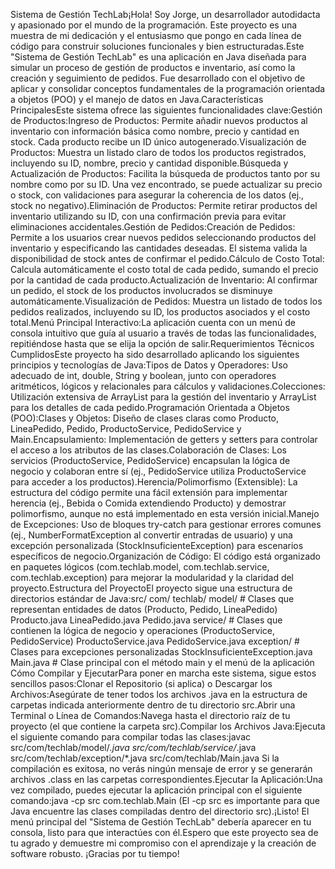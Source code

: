 Sistema de Gestión TechLab¡Hola! Soy Jorge, un desarrollador autodidacta y apasionado por el mundo de la programación. Este proyecto es una muestra de mi dedicación y el entusiasmo que pongo en cada línea de código para construir soluciones funcionales y bien estructuradas.Este "Sistema de Gestión TechLab" es una aplicación en Java diseñada para simular un proceso de gestión de productos e inventario, así como la creación y seguimiento de pedidos. Fue desarrollado con el objetivo de aplicar y consolidar conceptos fundamentales de la programación orientada a objetos (POO) y el manejo de datos en Java.Características PrincipalesEste sistema ofrece las siguientes funcionalidades clave:Gestión de Productos:Ingreso de Productos: Permite añadir nuevos productos al inventario con información básica como nombre, precio y cantidad en stock. Cada producto recibe un ID único autogenerado.Visualización de Productos: Muestra un listado claro de todos los productos registrados, incluyendo su ID, nombre, precio y cantidad disponible.Búsqueda y Actualización de Productos: Facilita la búsqueda de productos tanto por su nombre como por su ID. Una vez encontrado, se puede actualizar su precio o stock, con validaciones para asegurar la coherencia de los datos (ej., stock no negativo).Eliminación de Productos: Permite retirar productos del inventario utilizando su ID, con una confirmación previa para evitar eliminaciones accidentales.Gestión de Pedidos:Creación de Pedidos: Permite a los usuarios crear nuevos pedidos seleccionando productos del inventario y especificando las cantidades deseadas. El sistema valida la disponibilidad de stock antes de confirmar el pedido.Cálculo de Costo Total: Calcula automáticamente el costo total de cada pedido, sumando el precio por la cantidad de cada producto.Actualización de Inventario: Al confirmar un pedido, el stock de los productos involucrados se disminuye automáticamente.Visualización de Pedidos: Muestra un listado de todos los pedidos realizados, incluyendo su ID, los productos asociados y el costo total.Menú Principal Interactivo:La aplicación cuenta con un menú de consola intuitivo que guía al usuario a través de todas las funcionalidades, repitiéndose hasta que se elija la opción de salir.Requerimientos Técnicos CumplidosEste proyecto ha sido desarrollado aplicando los siguientes principios y tecnologías de Java:Tipos de Datos y Operadores: Uso adecuado de int, double, String y boolean, junto con operadores aritméticos, lógicos y relacionales para cálculos y validaciones.Colecciones: Utilización extensiva de ArrayList<Producto> para la gestión del inventario y ArrayList<LineaPedido> para los detalles de cada pedido.Programación Orientada a Objetos (POO):Clases y Objetos: Diseño de clases claras como Producto, LineaPedido, Pedido, ProductoService, PedidoService y Main.Encapsulamiento: Implementación de getters y setters para controlar el acceso a los atributos de las clases.Colaboración de Clases: Los servicios (ProductoService, PedidoService) encapsulan la lógica de negocio y colaboran entre sí (ej., PedidoService utiliza ProductoService para acceder a los productos).Herencia/Polimorfismo (Extensible): La estructura del código permite una fácil extensión para implementar herencia (ej., Bebida o Comida extendiendo Producto) y demostrar polimorfismo, aunque no está implementado en esta versión inicial.Manejo de Excepciones: Uso de bloques try-catch para gestionar errores comunes (ej., NumberFormatException al convertir entradas de usuario) y una excepción personalizada (StockInsuficienteException) para escenarios específicos de negocio.Organización de Código: El código está organizado en paquetes lógicos (com.techlab.model, com.techlab.service, com.techlab.exception) para mejorar la modularidad y la claridad del proyecto.Estructura del ProyectoEl proyecto sigue una estructura de directorios estándar de Java:src/
  com/
    techlab/
      model/              # Clases que representan entidades de datos (Producto, Pedido, LineaPedido)
        Producto.java
        LineaPedido.java
        Pedido.java
      service/            # Clases que contienen la lógica de negocio y operaciones (ProductoService, PedidoService)
        ProductoService.java
        PedidoService.java
      exception/          # Clases para excepciones personalizadas
        StockInsuficienteException.java
      Main.java           # Clase principal con el método main y el menú de la aplicación
Cómo Compilar y EjecutarPara poner en marcha este sistema, sigue estos sencillos pasos:Clonar el Repositorio (si aplica) o Descargar los Archivos:Asegúrate de tener todos los archivos .java en la estructura de carpetas indicada anteriormente dentro de tu directorio src.Abrir una Terminal o Línea de Comandos:Navega hasta el directorio raíz de tu proyecto (el que contiene la carpeta src).Compilar los Archivos Java:Ejecuta el siguiente comando para compilar todas las clases:javac src/com/techlab/model/*.java src/com/techlab/service/*.java src/com/techlab/exception/*.java src/com/techlab/Main.java
Si la compilación es exitosa, no verás ningún mensaje de error y se generarán archivos .class en las carpetas correspondientes.Ejecutar la Aplicación:Una vez compilado, puedes ejecutar la aplicación principal con el siguiente comando:java -cp src com.techlab.Main
(El -cp src es importante para que Java encuentre las clases compiladas dentro del directorio src).¡Listo! El menú principal del "Sistema de Gestión TechLab" debería aparecer en tu consola, listo para que interactúes con él.Espero que este proyecto sea de tu agrado y demuestre mi compromiso con el aprendizaje y la creación de software robusto. ¡Gracias por tu tiempo!
